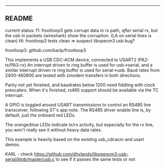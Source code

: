 ------------------------------------------------------------------------------
README
------------------------------------------------------------------------------

current status:
f1: frootloop3 gets corrupt data in rx path, _after_ serial rx,
but the usb in packets (wireshark) show the corruption. (LA on serial lines is clean)
f4: frootloop3 tests clean
=> suspect libopecm3 usb bug?

frootloop3: github.com/karlp/frootloop3



This implements a USB CDC-ACM device, connected to USART2 (PA2-tx/PA3-rx)
An interrupt driven tx ring buffer is used for usb->serial, and a similar
interrupt driven rx ring buffer is used for serial->usb.
Baud rates from 2400-460800 are tested with zmodem transfers in both directions.

Parity not yet finished, and baudrates below 1200 need fiddling with clock prescalers.
When it's finished, rs485 support should be available via the TC interrupt.

A GPIO is toggled around USART transmissions to control an RS485 line
transceiver, following ST's app note. The RS485 driver enable line is,
by default, just the onboard red LEDs.

The orange/blue LEDs indicate tx/rx activity, but especially for the rx line,
you won't really see it without heavy data rates.

This example is heavily based on the existing usb_cdcacm and usart demos.


KARL - check https://github.com/dhylands/libopencm3-usb-serial/blob/master/usb.c to see if it passes the same tests or not
